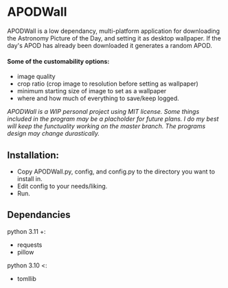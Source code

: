 # APODWall
APODWall is a low dependancy, multi-platform application for downloading the Astronomy Picture of the Day, and setting it as desktop wallpaper. If the day's APOD has already been downloaded it generates a random APOD.

#### **Some of the customability options:**
+ image quality
+ crop ratio (crop image to resolution before setting as wallpaper)
+ minimum starting size of image to set as a wallpaper
+ where and how much of everything to save/keep logged.

*APODWall is a WIP personal project using MIT license. Some things included in the program may be a placholder for future plans. I do my best will keep the functuality working on the master branch. The programs design may change durastically.*

## **Installation:**
+ Copy APODWall.py, config, and config.py to the directory you want to install in.
+ Edit config to your needs/liking.
+ Run.

## **Dependancies**
python 3.11 +:
+ requests
+ pillow

python 3.10 <:
+ tomllib


